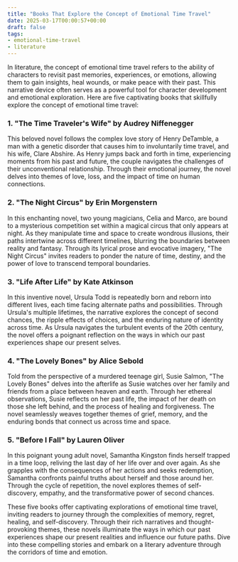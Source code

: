 ```yaml
---
title: "Books That Explore the Concept of Emotional Time Travel"
date: 2025-03-17T00:00:57+00:00
draft: false
tags:
- emotional-time-travel
- literature
---
```


In literature, the concept of emotional time travel refers to the ability of characters to revisit past memories, experiences, or emotions, allowing them to gain insights, heal wounds, or make peace with their past. This narrative device often serves as a powerful tool for character development and emotional exploration. Here are five captivating books that skillfully explore the concept of emotional time travel:

### 1. "The Time Traveler's Wife" by Audrey Niffenegger

This beloved novel follows the complex love story of Henry DeTamble, a man with a genetic disorder that causes him to involuntarily time travel, and his wife, Clare Abshire. As Henry jumps back and forth in time, experiencing moments from his past and future, the couple navigates the challenges of their unconventional relationship. Through their emotional journey, the novel delves into themes of love, loss, and the impact of time on human connections.

### 2. "The Night Circus" by Erin Morgenstern

In this enchanting novel, two young magicians, Celia and Marco, are bound to a mysterious competition set within a magical circus that only appears at night. As they manipulate time and space to create wondrous illusions, their paths intertwine across different timelines, blurring the boundaries between reality and fantasy. Through its lyrical prose and evocative imagery, "The Night Circus" invites readers to ponder the nature of time, destiny, and the power of love to transcend temporal boundaries.

### 3. "Life After Life" by Kate Atkinson

In this inventive novel, Ursula Todd is repeatedly born and reborn into different lives, each time facing alternate paths and possibilities. Through Ursula's multiple lifetimes, the narrative explores the concept of second chances, the ripple effects of choices, and the enduring nature of identity across time. As Ursula navigates the turbulent events of the 20th century, the novel offers a poignant reflection on the ways in which our past experiences shape our present selves.

### 4. "The Lovely Bones" by Alice Sebold

Told from the perspective of a murdered teenage girl, Susie Salmon, "The Lovely Bones" delves into the afterlife as Susie watches over her family and friends from a place between heaven and earth. Through her ethereal observations, Susie reflects on her past life, the impact of her death on those she left behind, and the process of healing and forgiveness. The novel seamlessly weaves together themes of grief, memory, and the enduring bonds that connect us across time and space.

### 5. "Before I Fall" by Lauren Oliver

In this poignant young adult novel, Samantha Kingston finds herself trapped in a time loop, reliving the last day of her life over and over again. As she grapples with the consequences of her actions and seeks redemption, Samantha confronts painful truths about herself and those around her. Through the cycle of repetition, the novel explores themes of self-discovery, empathy, and the transformative power of second chances.

These five books offer captivating explorations of emotional time travel, inviting readers to journey through the complexities of memory, regret, healing, and self-discovery. Through their rich narratives and thought-provoking themes, these novels illuminate the ways in which our past experiences shape our present realities and influence our future paths. Dive into these compelling stories and embark on a literary adventure through the corridors of time and emotion.